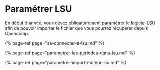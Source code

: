 # Paramétrer LSU

En début d'année, vous devez obligatoirement paramétrer le logiciel LSU afin de pouvoir importer le fichier que vous pourrez récupérer depuis Opencomp.

{% page-ref page="se-connecter-a-lsu.md" %}

{% page-ref page="parametrer-les-periodes-dans-lsu.md" %}

{% page-ref page="parametrer-import-editeur-lsu.md" %}

